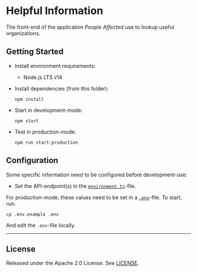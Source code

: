# Helpful Information

The front-end of the application _People Affected_ use to lookup useful organizations.

## Getting Started

- Install environment requirements:

  - Node.js LTS v14

- Install dependencies (from this folder):

      npm install

- Start in development-mode:

      npm start

- Test in production-mode:

      npm run start:production

## Configuration

Some specific information need to be configured before development-use:

- Set the API-endpoint(s) in the [`environment.ts`](./src/environments/environment.ts)-file.

For production-mode, these values need to be set in a [`.env`](.env.example)-file. To start, run:

    cp .env.example .env

And edit the `.env`-file locally.

---

## License

Released under the Apache 2.0 License. See [LICENSE](./LICENSE).
